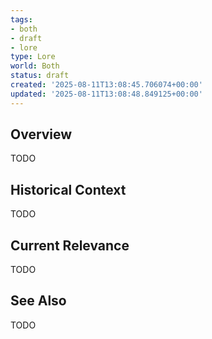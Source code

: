 ```yaml
---
tags:
- both
- draft
- lore
type: Lore
world: Both
status: draft
created: '2025-08-11T13:08:45.706074+00:00'
updated: '2025-08-11T13:08:48.849125+00:00'
---
```



## Overview

TODO
## Historical Context

TODO
## Current Relevance

TODO
## See Also

TODO
